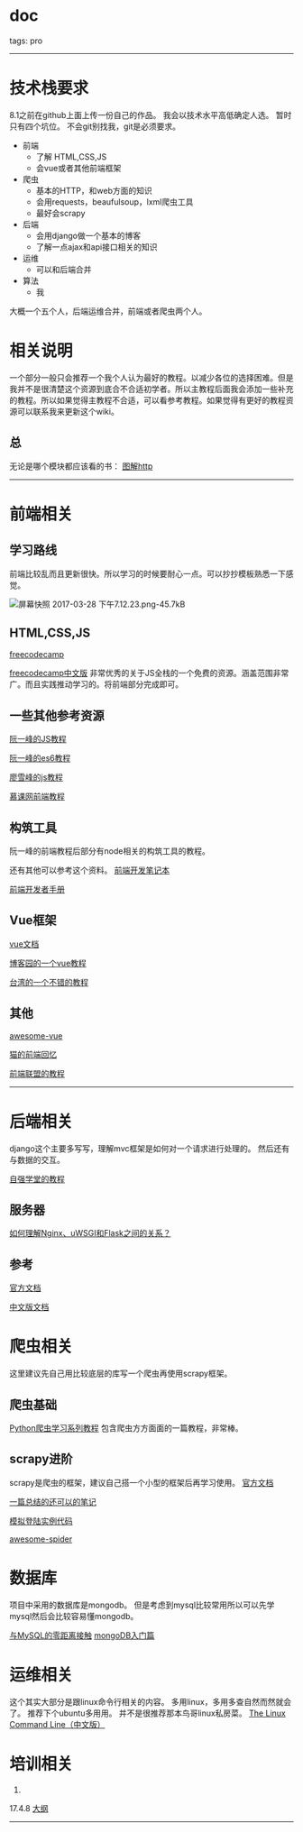 # doc
tags: pro

---

# 技术栈要求

8.1之前在github上面上传一份自己的作品。
我会以技术水平高低确定人选。
暂时只有四个坑位。
不会git别找我，git是必须要求。

* 前端
    * 了解 HTML,CSS,JS
    * 会vue或者其他前端框架
* 爬虫
    * 基本的HTTP，和web方面的知识
    * 会用requests，beaufulsoup，lxml爬虫工具
    * 最好会scrapy
* 后端
    * 会用django做一个基本的博客
    * 了解一点ajax和api接口相关的知识
* 运维
    * 可以和后端合并
* 算法
    * 我

大概一个五个人，后端运维合并，前端或者爬虫两个人。


# 相关说明
一个部分一般只会推荐一个我个人认为最好的教程。以减少各位的选择困难。但是我并不是很清楚这个资源到底合不合适初学者。所以主教程后面我会添加一些补充的教程。所以如果觉得主教程不合适，可以看参考教程。如果觉得有更好的教程资源可以联系我来更新这个wiki。

## 总
无论是哪个模块都应该看的书：
[图解http][1]

----------


# 前端相关
## 学习路线

前端比较乱而且更新很快。所以学习的时候要耐心一点。可以抄抄模板熟悉一下感觉。

![屏幕快照 2017-03-28 下午7.12.23.png-45.7kB][2]
## HTML,CSS,JS
[freecodecamp][3]

[freecodecamp中文版][4]
非常优秀的关于JS全栈的一个免费的资源。涵盖范围非常广。而且实践推动学习的。将前端部分完成即可。

## 一些其他参考资源
[阮一峰的JS教程][5]

[阮一峰的es6教程][6]

[廖雪峰的js教程][7]

[慕课网前端教程][8]

## 构筑工具

阮一峰的前端教程后部分有node相关的构筑工具的教程。

还有其他可以参考这个资料。
[前端开发笔记本][9]

[前端开发者手册][10]

## Vue框架

[vue文档][11]

[博客园的一个vue教程][12]

[台湾的一个不错的教程][13]

## 其他
[awesome-vue][14]

[猫的前端回忆][15]

[前端联盟的教程][16]

----------


# 后端相关
django这个主要多写写，理解mvc框架是如何对一个请求进行处理的。
然后还有与数据的交互。

[自强学堂的教程][17]


## 服务器
[如何理解Nginx、uWSGI和Flask之间的关系？][18]

## 参考
[官方文档][19]

[中文版文档][20]

# 爬虫相关
这里建议先自己用比较底层的库写一个爬虫再使用scrapy框架。


## 爬虫基础
[Python爬虫学习系列教程][21]
包含爬虫方方面面的一篇教程，非常棒。

## scrapy进阶
scrapy是爬虫的框架，建议自己搭一个小型的框架后再学习使用。
[官方文档][22]

[一篇总结的还可以的笔记][23]

[模拟登陆实例代码][24]

[awesome-spider][25]

# 数据库
项目中采用的数据库是mongodb。
但是考虑到mysql比较常用所以可以先学mysql然后会比较容易懂mongodb。

[与MySQL的零距离接触][26]
[mongoDB入门篇][27]

# 运维相关
这个其实大部分是跟linux命令行相关的内容。
多用linux，多用多查自然而然就会了。
推荐下个ubuntu多用用。
并不是很推荐那本鸟哥linux私房菜。
[The Linux Command Line（中文版）][28]

# 培训相关
1.
17.4.8
[大纲][29]

----------


  [1]: https://book.douban.com/subject/25863515/
  [2]: http://static.zybuluo.com/nemos/1so73zm1vyw16hw0ug37awvm/%E5%B1%8F%E5%B9%95%E5%BF%AB%E7%85%A7%202017-03-28%20%E4%B8%8B%E5%8D%887.12.23.png
  [3]: https://www.freecodecamp.com/
  [4]: https://freecodecamp.cn/
  [5]: http://javascript.ruanyifeng.com/
  [6]: http://es6.ruanyifeng.com/
  [7]: http://www.liaoxuefeng.com/wiki/001434446689867b27157e896e74d51a89c25cc8b43bdb3000
  [8]: http://www.imooc.com/course/list?c=fe
  [9]: https://li-xinyang.gitbooks.io/frontend-notebook/content/
  [10]: https://dwqs.gitbooks.io/frontenddevhandbook/content/
  [11]: https://vuejs.org/
  [12]: http://www.cnblogs.com/keepfool/category/845804.html
  [13]: http://ithelp.ithome.com.tw/users/20103326/ironman/1114
  [14]: https://github.com/vuejs/awesome-vue
  [15]: https://github.com/Wscats/Good-text-Share
  [16]: https://github.com/jsfront/src/blob/master/qq.md
  [17]: http://www.ziqiangxuetang.com/django/django-tutorial.html
  [18]: http://python.jobbole.com/87588/
  [19]: https://docs.djangoproject.com/en/1.10/
  [20]: http://usyiyi.cn/translate/django_182/index.html
  [21]: http://cuiqingcai.com/1052.html
  [22]: https://doc.scrapy.org/en/1.3/
  [23]: https://segmentfault.com/a/1190000007073049
  [24]: https://github.com/xchaoinfo/fuck-login
  [25]: https://github.com/facert/awesome-spider
  [26]: http://www.imooc.com/learn/122
  [27]: http://www.imooc.com/learn/295
  [28]: http://billie66.github.io/TLCL/book/zh/
  [29]: http://naotu.baidu.com/file/c0321ac177a37901ac5bc2de64ba1635?token=3ba268898f708f97